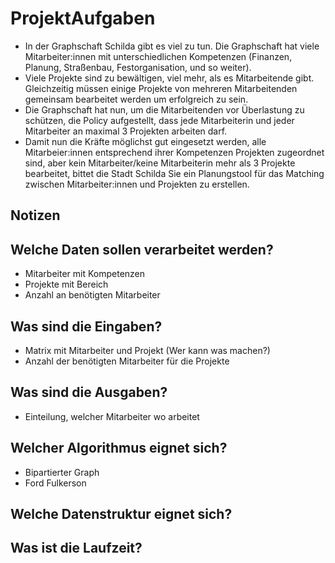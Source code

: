 # ProjektAufgaben

- In der Graphschaft Schilda gibt es viel zu tun. Die Graphschaft hat
  viele Mitarbeiter:innen mit unterschiedlichen Kompetenzen (Finanzen,
  Planung, Straßenbau, Festorganisation, und so weiter).
- Viele Projekte sind zu bewältigen, viel mehr, als es Mitarbeitende gibt.
  Gleichzeitig müssen einige Projekte von mehreren Mitarbeitenden
  gemeinsam bearbeitet werden um erfolgreich zu sein.
- Die Graphschaft hat nun, um die Mitarbeitenden vor Überlastung zu
  schützen, die Policy aufgestellt, dass jede Mitarbeiterin und jeder
  Mitarbeiter an maximal 3 Projekten arbeiten darf.
- Damit nun die Kräfte möglichst gut eingesetzt werden, alle
  Mitarbeier:innen entsprechend ihrer Kompetenzen Projekten
  zugeordnet sind,  aber kein Mitarbeiter/keine Mitarbeiterin mehr als 3
  Projekte bearbeitet, bittet die Stadt Schilda Sie ein Planungstool für
  das Matching zwischen Mitarbeiter:innen und Projekten zu erstellen.


## Notizen

## Welche Daten sollen verarbeitet werden?

- Mitarbeiter mit Kompetenzen
- Projekte mit Bereich
- Anzahl an benötigten Mitarbeiter

## Was sind die Eingaben?

- Matrix mit Mitarbeiter und Projekt (Wer kann was machen?)
- Anzahl der benötigten Mitarbeiter für die Projekte


## Was sind die Ausgaben?

- Einteilung, welcher Mitarbeiter wo arbeitet

## Welcher Algorithmus eignet sich?

- Bipartierter Graph
- Ford Fulkerson

## Welche Datenstruktur eignet sich?



## Was ist die Laufzeit?


